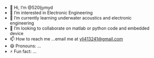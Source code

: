 - 👋 Hi, I’m @520ljymyd
- 👀 I’m interested in Electronic Engineering
-  🌱 I’m currently learning underwater acoustics and electronic engineering
- 💞️ I’m looking to collaborate on matlab or python code and embedded device
- 📫 How to reach me ...email me at yli413241@gmail.com
- 😄 Pronouns: ...
- ⚡ Fun fact: ...

<!---
520ljymyd/520ljymyd is a ✨ special ✨ repository because its `README.md` (this file) appears on your GitHub profile.
You can click the Preview link to take a look at your changes.
--->

